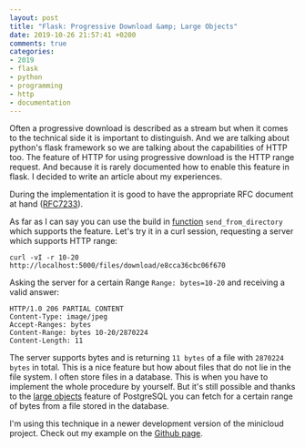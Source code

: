 ```yaml
---
layout: post
title: "Flask: Progressive Download &amp; Large Objects"
date: 2019-10-26 21:57:41 +0200
comments: true
categories:
- 2019
- flask
- python
- programming
- http
- documentation
---
```

Often a progressive download is described as a stream but when it comes to the technical side it is important to distinguish. And we are talking about python's flask framework so we are talking about the capabilities of HTTP too. The feature of HTTP for using progressive download is the HTTP range request. And because it is rarely documented how to enable this feature in flask. I decided to write an article about my experiences.

During the implementation it is good to have the  appropriate RFC document at hand ([RFC7233][rfc7233]).

As far as I can say you can use the build in [function][function] `send_from_directory` which supports the feature.
Let's try it in a curl session, requesting a server which supports HTTP range:

    curl -vI -r 10-20  http://localhost:5000/files/download/e8cca36cbc06f670

Asking the server for a certain Range `Range: bytes=10-20` and receiving a valid answer:

    HTTP/1.0 206 PARTIAL CONTENT
    Content-Type: image/jpeg
    Accept-Ranges: bytes
    Content-Range: bytes 10-20/2870224
    Content-Length: 11

The server supports bytes and is returning `11 bytes` of a file with `2870224 bytes` in total. This is a nice feature but how about files that do not lie in the file system. I often store files in a database. This is when you have to implement the whole procedure by yourself. But it's still possible and thanks to the [large objects][lo] feature of PostgreSQL you can fetch for a certain range of bytes from a file stored in the database.

I'm using this technique in a newer development version of the minicloud project. Check out my example on the [Github page][github].

[github]: https://github.com/manuel-io/minicloud/blob/f00d9c3136954929d193fbb74a683f8dea773d0c/files.py#L243-L289
[rfc7233]: https://tools.ietf.org/html/rfc7233
[function]: https://flask.palletsprojects.com/en/1.1.x/api/#flask.send_from_directory
[lo]: https://www.postgresql.org/docs/10/largeobjects.html
